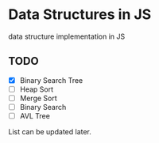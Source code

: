# Data Structures in JS

data structure implementation in JS

## TODO

- [x] Binary Search Tree
- [ ] Heap Sort
- [ ] Merge Sort
- [ ] Binary Search
- [ ] AVL Tree

List can be updated later.